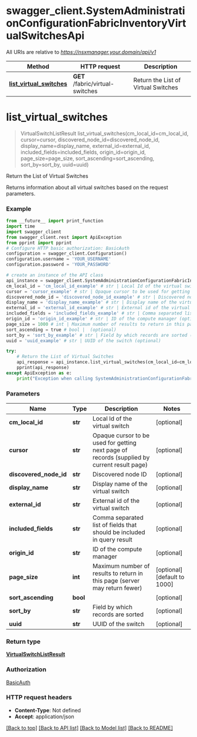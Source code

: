 # swagger_client.SystemAdministrationConfigurationFabricInventoryVirtualSwitchesApi

All URIs are relative to *https://nsxmanager.your.domain/api/v1*

Method | HTTP request | Description
------------- | ------------- | -------------
[**list_virtual_switches**](SystemAdministrationConfigurationFabricInventoryVirtualSwitchesApi.md#list_virtual_switches) | **GET** /fabric/virtual-switches | Return the List of Virtual Switches

# **list_virtual_switches**
> VirtualSwitchListResult list_virtual_switches(cm_local_id=cm_local_id, cursor=cursor, discovered_node_id=discovered_node_id, display_name=display_name, external_id=external_id, included_fields=included_fields, origin_id=origin_id, page_size=page_size, sort_ascending=sort_ascending, sort_by=sort_by, uuid=uuid)

Return the List of Virtual Switches

Returns information about all virtual switches based on the request parameters. 

### Example
```python
from __future__ import print_function
import time
import swagger_client
from swagger_client.rest import ApiException
from pprint import pprint
# Configure HTTP basic authorization: BasicAuth
configuration = swagger_client.Configuration()
configuration.username = 'YOUR_USERNAME'
configuration.password = 'YOUR_PASSWORD'

# create an instance of the API class
api_instance = swagger_client.SystemAdministrationConfigurationFabricInventoryVirtualSwitchesApi(swagger_client.ApiClient(configuration))
cm_local_id = 'cm_local_id_example' # str | Local Id of the virtual switch (optional)
cursor = 'cursor_example' # str | Opaque cursor to be used for getting next page of records (supplied by current result page) (optional)
discovered_node_id = 'discovered_node_id_example' # str | Discovered node ID (optional)
display_name = 'display_name_example' # str | Display name of the virtual switch (optional)
external_id = 'external_id_example' # str | External id of the virtual switch (optional)
included_fields = 'included_fields_example' # str | Comma separated list of fields that should be included in query result (optional)
origin_id = 'origin_id_example' # str | ID of the compute manager (optional)
page_size = 1000 # int | Maximum number of results to return in this page (server may return fewer) (optional) (default to 1000)
sort_ascending = true # bool |  (optional)
sort_by = 'sort_by_example' # str | Field by which records are sorted (optional)
uuid = 'uuid_example' # str | UUID of the switch (optional)

try:
    # Return the List of Virtual Switches
    api_response = api_instance.list_virtual_switches(cm_local_id=cm_local_id, cursor=cursor, discovered_node_id=discovered_node_id, display_name=display_name, external_id=external_id, included_fields=included_fields, origin_id=origin_id, page_size=page_size, sort_ascending=sort_ascending, sort_by=sort_by, uuid=uuid)
    pprint(api_response)
except ApiException as e:
    print("Exception when calling SystemAdministrationConfigurationFabricInventoryVirtualSwitchesApi->list_virtual_switches: %s\n" % e)
```

### Parameters

Name | Type | Description  | Notes
------------- | ------------- | ------------- | -------------
 **cm_local_id** | **str**| Local Id of the virtual switch | [optional] 
 **cursor** | **str**| Opaque cursor to be used for getting next page of records (supplied by current result page) | [optional] 
 **discovered_node_id** | **str**| Discovered node ID | [optional] 
 **display_name** | **str**| Display name of the virtual switch | [optional] 
 **external_id** | **str**| External id of the virtual switch | [optional] 
 **included_fields** | **str**| Comma separated list of fields that should be included in query result | [optional] 
 **origin_id** | **str**| ID of the compute manager | [optional] 
 **page_size** | **int**| Maximum number of results to return in this page (server may return fewer) | [optional] [default to 1000]
 **sort_ascending** | **bool**|  | [optional] 
 **sort_by** | **str**| Field by which records are sorted | [optional] 
 **uuid** | **str**| UUID of the switch | [optional] 

### Return type

[**VirtualSwitchListResult**](VirtualSwitchListResult.md)

### Authorization

[BasicAuth](../README.md#BasicAuth)

### HTTP request headers

 - **Content-Type**: Not defined
 - **Accept**: application/json

[[Back to top]](#) [[Back to API list]](../README.md#documentation-for-api-endpoints) [[Back to Model list]](../README.md#documentation-for-models) [[Back to README]](../README.md)

